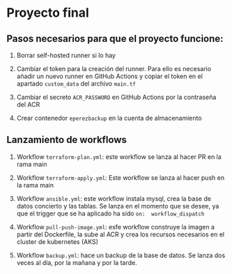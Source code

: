 # Proyecto final 

## Pasos necesarios para que el proyecto funcione:

1. Borrar self-hosted runner si lo hay

2. Cambiar el token para la creación del runner. Para ello es necesario añadir un nuevo runner en GitHub Actions y copiar el token en el apartado ``custom_data`` del archivo ``main.tf``
3. Cambiar el secreto ``ACR_PASSWORD`` en GitHub Actions por la contraseña del ACR

4. Crear contenedor ``eperezbackup`` en la cuenta de almacenamiento

## Lanzamiento de workflows

1. Workflow ``terraform-plan.yml``: este workflow se lanza al hacer PR en la rama main

2. Workflow ``terraform-apply.yml``: Este workflow se lanza al hacer push en la rama main

3. Workflow ``ansible.yml``: este workflow instala mysql, crea la base de datos concierto y las tablas. Se lanza en el momento que se desee, ya que el trigger que se ha aplicado ha sido ``on:  workflow_dispatch``

4. Workflow ``pull-push-image.yml``: esfe workflow construye la imagen a partir del Dockerfile, la sube al ACR y crea los recursos necesarios en el cluster de kubernetes (AKS)

5. Workflow ``backup.yml``: hace un backup de la base de datos. Se lanza dos veces al día, por la mañana y por la tarde.


